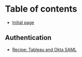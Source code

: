 # Table of contents

* [Initial page](README.md)

## Authentication

* [Recipe: Tableau and Okta SAML](authentication/recipe-tableau-and-okta-saml.md)


